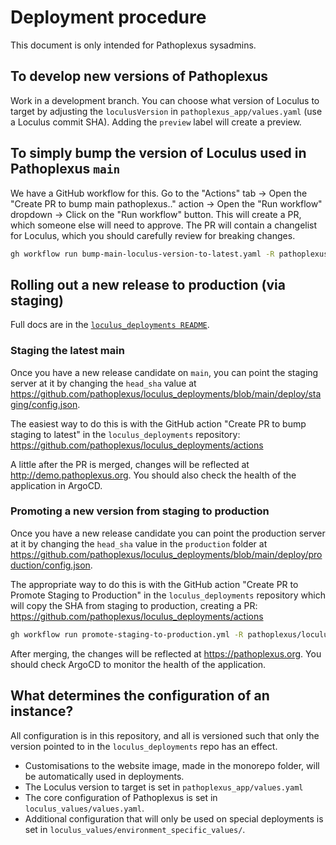 # Deployment procedure

This document is only intended for Pathoplexus sysadmins.

## To develop new versions of Pathoplexus

Work in a development branch. You can choose what version of Loculus to target by adjusting the `loculusVersion` in  `pathoplexus_app/values.yaml` (use a Loculus commit SHA). Adding the `preview` label will create a preview.

## To simply bump the version of Loculus used in Pathoplexus `main`

We have a GitHub workflow for this. Go to the "Actions" tab -> Open the "Create PR to bump main pathoplexus.." action -> Open the "Run workflow" dropdown -> Click on the "Run workflow" button. This will create a PR, which someone else will need to approve. The PR will contain a changelist for Loculus, which you should carefully review for breaking changes.

```sh
gh workflow run bump-main-loculus-version-to-latest.yaml -R pathoplexus/pathoplexus
```

## Rolling out a new release to production (via staging)

Full docs are in the [`loculus_deployments README`](https://github.com/pathoplexus/loculus_deployments/blob/main/README.md).

### Staging the latest main

Once you have a new release candidate on `main`, you can point the staging server at it by changing the `head_sha` value at https://github.com/pathoplexus/loculus_deployments/blob/main/deploy/staging/config.json.

The easiest way to do this is with the GitHub action "Create PR to bump staging to latest" in the `loculus_deployments` repository: https://github.com/pathoplexus/loculus_deployments/actions

A little after the PR is merged, changes will be reflected at http://demo.pathoplexus.org. You should also check the health of the application in ArgoCD.

### Promoting a new version from staging to production

Once you have a new release candidate you can point the production server at it by changing the `head_sha` value in the `production` folder at https://github.com/pathoplexus/loculus_deployments/blob/main/deploy/production/config.json.

The appropriate way to do this is with the GitHub action "Create PR to Promote Staging to Production" in the `loculus_deployments` repository which will copy the SHA from staging to production, creating a PR: https://github.com/pathoplexus/loculus_deployments/actions

```sh
gh workflow run promote-staging-to-production.yml -R pathoplexus/loculus_deployments
```

After merging, the changes will be reflected at https://pathoplexus.org. You should check ArgoCD to monitor the health of the application.

## What determines the configuration of an instance?

All configuration is in this repository, and all is versioned such that only the version pointed to in the `loculus_deployments` repo has an effect.

- Customisations to the website image, made in the monorepo folder, will be automatically used in deployments.
- The Loculus version to target is set in `pathoplexus_app/values.yaml`
- The core configuration of Pathoplexus is set in `loculus_values/values.yaml`.
- Additional configuration that will only be used on special deployments is set in `loculus_values/environment_specific_values/`.
